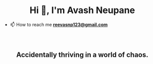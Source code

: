 <h1 align="center">Hi 👋, I'm Avash Neupane</h1>

- 📫 How to reach me **reevasnp123@gmail.com**

###

<div align="center">
</div>

###

<br clear="both">

<h2 align="center">Accidentally thriving in a world of chaos.</h2>

###

<h3 align="left"></h3>

###
